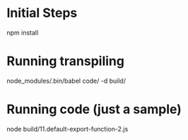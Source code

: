 # Initial Steps

npm install

# Running transpiling

node_modules/.bin/babel code/ -d build/

# Running code (just a sample)

node build/11.default-export-function-2.js
